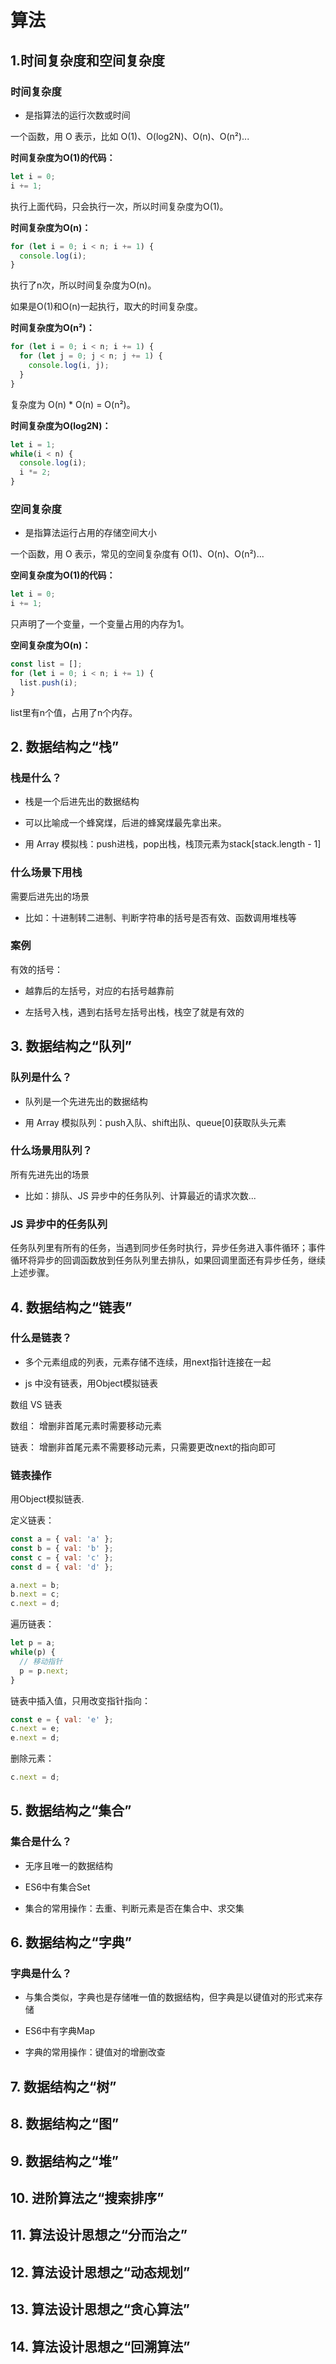 # 算法

## 1.时间复杂度和空间复杂度

### 时间复杂度

* 是指算法的运行次数或时间

一个函数，用 O 表示，比如 O(1)、O(log2N)、O(n)、O(n²)...

<b>时间复杂度为O(1)的代码：</b>

```js
let i = 0;
i += 1;
```

执行上面代码，只会执行一次，所以时间复杂度为O(1)。

<b>时间复杂度为O(n)：</b>

```js
for (let i = 0; i < n; i += 1) {
  console.log(i);
}
```

执行了n次，所以时间复杂度为O(n)。

如果是O(1)和O(n)一起执行，取大的时间复杂度。

<b>时间复杂度为O(n²)：</b>

```js
for (let i = 0; i < n; i += 1) {
  for (let j = 0; j < n; j += 1) {
    console.log(i, j);
  }
}
```

复杂度为 O(n) * O(n) = O(n²)。

<b>时间复杂度为O(log2N)：</b>

```js
let i = 1;
while(i < n) {
  console.log(i);
  i *= 2;
}
```

### 空间复杂度

* 是指算法运行占用的存储空间大小

一个函数，用 O 表示，常见的空间复杂度有 O(1)、O(n)、O(n²)...

<b>空间复杂度为O(1)的代码：</b>

```js
let i = 0;
i += 1;
```

只声明了一个变量，一个变量占用的内存为1。

<b>空间复杂度为O(n)：</b>

```js
const list = [];
for (let i = 0; i < n; i += 1) {
  list.push(i);
}
```
list里有n个值，占用了n个内存。

## 2. 数据结构之“栈”

### 栈是什么？

* 栈是一个后进先出的数据结构

* 可以比喻成一个蜂窝煤，后进的蜂窝煤最先拿出来。

* 用 Array 模拟栈：push进栈，pop出栈，栈顶元素为stack[stack.length - 1]

### 什么场景下用栈

需要后进先出的场景

* 比如：十进制转二进制、判断字符串的括号是否有效、函数调用堆栈等

### 案例

有效的括号：

* 越靠后的左括号，对应的右括号越靠前

* 左括号入栈，遇到右括号左括号出栈，栈空了就是有效的

## 3. 数据结构之“队列”

### 队列是什么？

* 队列是一个先进先出的数据结构

* 用 Array 模拟队列：push入队、shift出队、queue[0]获取队头元素

### 什么场景用队列？

所有先进先出的场景

* 比如：排队、JS 异步中的任务队列、计算最近的请求次数...

### JS 异步中的任务队列

任务队列里有所有的任务，当遇到同步任务时执行，异步任务进入事件循环；事件循环将异步的回调函数放到任务队列里去排队，如果回调里面还有异步任务，继续上述步骤。

## 4. 数据结构之“链表”

### 什么是链表？

* 多个元素组成的列表，元素存储不连续，用next指针连接在一起

* js 中没有链表，用Object模拟链表

数组 VS 链表

数组： 增删非首尾元素时需要移动元素

链表： 增删非首尾元素不需要移动元素，只需要更改next的指向即可

### 链表操作

用Object模拟链表.

定义链表：

```js
const a = { val: 'a' };
const b = { val: 'b' };
const c = { val: 'c' };
const d = { val: 'd' };

a.next = b;
b.next = c;
c.next = d;
```

遍历链表：

```js
let p = a;
while(p) {
  // 移动指针
  p = p.next;
}
```

链表中插入值，只用改变指针指向：

```js
const e = { val: 'e' };
c.next = e;
e.next = d;
```

删除元素：

```js
c.next = d;
``` 

## 5. 数据结构之“集合”

### 集合是什么？

* 无序且唯一的数据结构

* ES6中有集合Set

* 集合的常用操作：去重、判断元素是否在集合中、求交集


## 6. 数据结构之“字典”

### 字典是什么？

* 与集合类似，字典也是存储唯一值的数据结构，但字典是以键值对的形式来存储

* ES6中有字典Map

* 字典的常用操作：键值对的增删改查


## 7. 数据结构之“树”

## 8. 数据结构之“图”

## 9. 数据结构之“堆”

## 10. 进阶算法之“搜索排序”

## 11. 算法设计思想之“分而治之”

## 12. 算法设计思想之“动态规划”

## 13. 算法设计思想之“贪心算法”

## 14. 算法设计思想之“回溯算法”


